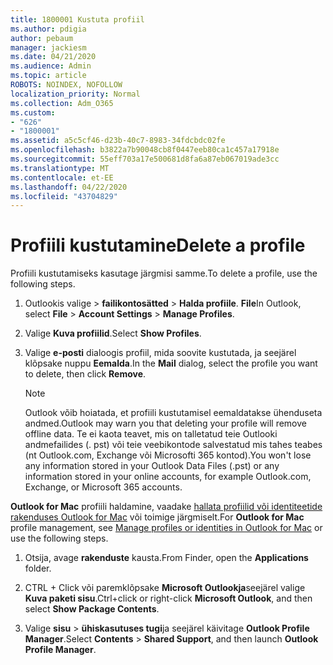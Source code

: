 ```yaml
---
title: 1800001 Kustuta profiil
ms.author: pdigia
author: pebaum
manager: jackiesm
ms.date: 04/21/2020
ms.audience: Admin
ms.topic: article
ROBOTS: NOINDEX, NOFOLLOW
localization_priority: Normal
ms.collection: Adm_O365
ms.custom:
- "626"
- "1800001"
ms.assetid: a5c5cf46-d23b-40c7-8983-34fdcbdc02fe
ms.openlocfilehash: b3822a7b90048cb8f0447eeb80ca1c457a17918e
ms.sourcegitcommit: 55eff703a17e500681d8fa6a87eb067019ade3cc
ms.translationtype: MT
ms.contentlocale: et-EE
ms.lasthandoff: 04/22/2020
ms.locfileid: "43704829"
---
```

# <a name="delete-a-profile"></a><span data-ttu-id="a6568-102">Profiili kustutamine</span><span class="sxs-lookup"><span data-stu-id="a6568-102">Delete a profile</span></span>

<span data-ttu-id="a6568-103">Profiili kustutamiseks kasutage järgmisi samme.</span><span class="sxs-lookup"><span data-stu-id="a6568-103">To delete a profile, use the following steps.</span></span>
  
1. <span data-ttu-id="a6568-104">Outlookis valige \> **failikontosätted** \> **Halda profiile**. **File**</span><span class="sxs-lookup"><span data-stu-id="a6568-104">In Outlook, select **File** \> **Account Settings** \> **Manage Profiles**.</span></span>

2. <span data-ttu-id="a6568-105">Valige **Kuva profiilid**.</span><span class="sxs-lookup"><span data-stu-id="a6568-105">Select **Show Profiles**.</span></span>

3. <span data-ttu-id="a6568-106">Valige **e-posti** dialoogis profiil, mida soovite kustutada, ja seejärel klõpsake nuppu **Eemalda**.</span><span class="sxs-lookup"><span data-stu-id="a6568-106">In the **Mail** dialog, select the profile you want to delete, then click **Remove**.</span></span>

    > [!NOTE]
    > <span data-ttu-id="a6568-107">Outlook võib hoiatada, et profiili kustutamisel eemaldatakse ühenduseta andmed.</span><span class="sxs-lookup"><span data-stu-id="a6568-107">Outlook may warn you that deleting your profile will remove offline data.</span></span> <span data-ttu-id="a6568-108">Te ei kaota teavet, mis on talletatud teie Outlooki andmefailides (. pst) või teie veebikontode salvestatud mis tahes teabes (nt Outlook.com, Exchange või Microsofti 365 kontod).</span><span class="sxs-lookup"><span data-stu-id="a6568-108">You won't lose any information stored in your Outlook Data Files (.pst) or any information stored in your online accounts, for example Outlook.com, Exchange, or Microsoft 365 accounts.</span></span>
  
<span data-ttu-id="a6568-109">**Outlook for Mac** profiili haldamine, vaadake [hallata profiilid või identiteetide rakenduses Outlook for Mac](https://support.office.com/article/fed2a955-74df-4a24-bef6-78a426958c4c.aspx) või toimige järgmiselt.</span><span class="sxs-lookup"><span data-stu-id="a6568-109">For **Outlook for Mac** profile management, see [Manage profiles or identities in Outlook for Mac](https://support.office.com/article/fed2a955-74df-4a24-bef6-78a426958c4c.aspx) or use the following steps.</span></span>
  
1. <span data-ttu-id="a6568-110">Otsija, avage **rakenduste** kausta.</span><span class="sxs-lookup"><span data-stu-id="a6568-110">From Finder, open the **Applications** folder.</span></span>

2. <span data-ttu-id="a6568-111">CTRL + Click või paremklõpsake **Microsoft Outlookja**seejärel valige **Kuva paketi sisu**.</span><span class="sxs-lookup"><span data-stu-id="a6568-111">Ctrl+click or right-click **Microsoft Outlook**, and then select **Show Package Contents**.</span></span>

3. <span data-ttu-id="a6568-112">Valige **sisu** \> **ühiskasutuses tugi**ja seejärel käivitage **Outlook Profile Manager**.</span><span class="sxs-lookup"><span data-stu-id="a6568-112">Select **Contents** \> **Shared Support**, and then launch **Outlook Profile Manager**.</span></span>
